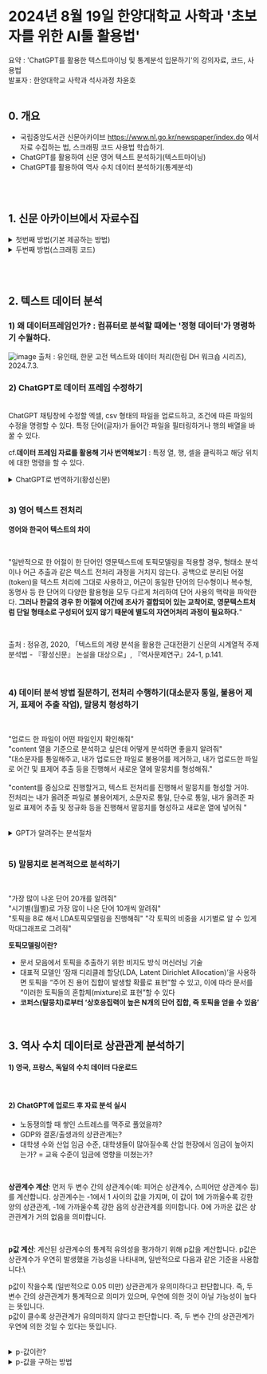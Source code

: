 # 2024년 8월 19일 한양대학교 사학과 '초보자를 위한 AI툴 활용법'
요약 : 'ChatGPT를 활용한 텍스트마이닝 및 통계분석 입문하기'의 강의자료, 코드, 사용법\
발표자 : 한양대학교 사학과 석사과정 차윤호
<br><br>

## 0. 개요
  
- 국립중앙도서관 신문아카이브 https://www.nl.go.kr/newspaper/index.do 에서 자료 수집하는 법, 스크래핑 코드 사용법 학습하기.
- ChatGPT를 활용하여 신문 영어 텍스트 분석하기(텍스트마이닝)
- ChatGPT를 활용하여 역사 수치 데이터 분석하기(통계분석)

<br><br>
## 1. 신문 아카이브에서 자료수집
<details>
  <summary>첫번째 방법(기본 제공하는 방법)</summary>
  
### 1) 신문 아카이브에서 제공하는 '신문브라우징'과 데이터 다운로드 
![image](https://github.com/user-attachments/assets/94da38e7-cdde-4906-a2a1-cc605f5ec056)
![image](https://github.com/user-attachments/assets/27b10222-93d9-4bfc-95ad-8311c1c6989b)
![제목 없음](https://github.com/user-attachments/assets/f89a93ac-d0c8-45a6-b0ce-c13856b3da5b)

  
</details>
<details>
  <summary>두번째 방법(스크래핑 코드)</summary>
  
### 2) 스크래핑 코드 사용법 
1. 본 깃허브 페이지 상단의 file 중 '신문아카이브_스크래핑_코드.ipynb' 클릭<br><br>
2. **'open in colab'** 클릭<br><br>
3. 좌측 파일 마크 클릭
- ![image](https://github.com/user-attachments/assets/3966fb80-75ec-4ca2-8700-bf466fd840a7)<br><br>
4. 차례대로 셀 실행 버튼 클릭(셀 하나가 완료되면 다음 셀 실행)
- ![image](https://github.com/user-attachments/assets/35c518c5-0637-40b2-96dc-62a17939dad7)<br><br>
5. 세 번째 셀에서 ID 입력할 때 스크래핑 할 신문 기사의 첫 아이디 입력 후 엔터, 마지막 아이디 입력 후 엔터

<div style="margin: 0 auto; width: fit-content;">

| 신문 제목 | 처음 아이디 | 마지막 아이디 |
|----------|----------|----------|
| 독립신문 영문판 | 00093088662 | 00093105675 |
| 대한매일신보 영문판 | 00093087842 | 00093088661 |
| Row 3, Column 1 | Row 3, Column 2 | Row 3, Column 3 |
| Row 4, Column 1 | Row 4, Column 2 | Row 4, Column 3 |

</div>

</details>

<br><br>
## 2. 텍스트 데이터 분석
### 1) **왜 데이터프레임인가?** : 컴퓨터로 분석할 때에는 '정형 데이터'가 명령하기 수월하다. 
![image](https://github.com/user-attachments/assets/0b2541d5-cbfe-4ac8-b64b-58bf2a7b1668)
출처 : 유인태, 한문 고전 텍스트와 데이터 처리(한림 DH 워크숍 시리즈), 2024.7.3.
<br>
### 2) ChatGPT로 **데이터 프레임** 수정하기 
<br>
  ChatGPT 채팅창에 수정할 엑셀, csv 형태의 파일을 업로드하고, 조건에 따른 파일의 수정을 명령할 수 있다. 특정 단어(글자)가 들어간 파일을 필터링하거나 행의 배열을 바꿀 수 있다.
<br>

cf.**데이터 프레임 자료를 활용해 기사 번역해보기** : 특정 열, 행, 셀을 클릭하고 해당 위치에 대한 명령을 할 수 있다.
<details>
  <summary>ChatGPT로 번역하기(황성신문)</summary>
  
論說宜養自信力 (續)◎故로 伊尹은 曰 予 天民之先覺者也로니 予將以斯道로 覺斯民也라 고 孟子 曰 天欲平治天下也신 當今之世야 舍我其誰리오 고 **加里波的**은 曰 余ㅣ 誓復我**意大利**며 誓還我**古羅馬**라 고 **英將 烏爾夫** 加拿大를 出征 夜半蹶起야 濶步室內며 拔劒擊柱야 自誇其大功之必成얏고 **盧梭** 甞曰 余以孤笻單步로 旅行於世界 心目之中에 惟有一新天國之思想야 日日思之며 日日求之라 고 **俾斯麥**少時에 與其友人으로 談及**德國**聯邦之道 友人이 以爲難이어날 厲聲答曰 天下事가 原無難易라 唯難者ㅣ 見之에 謂之難며 易者ㅣ 見之에 謂之易라 고 **鱉特**이 爲英國宰相야 語人曰 余ㅣ 確信此國을 惟余ㅣ 能救오 舍余之外에 更無一人이 可當此任이라 고
**耶蘇**ㅣ 謂其使徒曰 天地諸權을 已賜我矣니 汝其往四方傳道호 行勿杖며 居勿席라 고佛弟子ㅣ 問佛曰 誰當入地獄고 **佛**이 曰 佛當入地獄이니 佛不入地獄이면 誰當入地獄이리오 佛不唯入地獄이라 當常住地獄이오 不唯常住地獄이라 且當常樂地獄(言佛不入地獄이면 無以救地獄之衆生)이라 얏스니
聖賢은 以此力而爲聖賢며 英雄은 以此力而爲英雄고 或 以此力으로 左右世界며 或 以此力으로 普濟衆生니 偉大哉라 此力이며 神聖哉라 此力이여 此力은 何力고 卽所謂 自信力이 是也니微服外遊에 雜伍傭作하야
文明技術로 歸輸國民던 俄羅斯之大彼得이 非以此力乎며 亡命孤跡으로 招集勁旅하야 血戰三十年에 卒復國權던 **荷蘭之維廉額們**이 非以此力乎며 提倡焉正義人道고 實行焉平等主義야 犧牲一身에 布令放奴던 美國之**林肯**이 非以此力乎며 踰越乎萬里沙漠고 衝犯乎海瘴猛獸야 探覔新地에 開通非洲던 英國之**立溫斯敦**이 非以此力乎아無此力이면 **路得**이 不可以改革宗敎오 無此力이면 **克林威爾**가 不可以摧倒虐政이오 無此力이면 美國이 不能獨立이오 意國이 不能再造니人患無自信力이언뎡 苟有自信力이면 泰山이 在前야도 吾脚이 不縮며 霹靂이 下擊야도 吾耳가 不驚고 鼎鑊으로 臨之야도 吾心이 不變며 白刃으로 加之야도 吾言이 不亂야 百萬里之遠이라도 欲往則往며 千萬人之鋒이라도 當戰則戰야 無所趑趄며 無所畏懼니
有自信力而不能爲大人者ㅣ 有乎며 有自信力而不能爲强國者ㅣ 有乎아 故로 人之死活과 國之存滅은 只觀此自信力之有無如何而已라吾愛此自信力고 吾艶此自信力야 吾ㅣ 以此로 彷徨求之於三千里疆域며 吾ㅣ 以此로 窹寐叫之於二千萬兄弟고 朝以此念며 夕以此夢노니 未知케 라 我同胞中에 其果有自信力者ㅣ 幾人고我昔見之호니 世家貴族은 曰 吾祖가 議政이오 吾父가 判書니 吾之將來之爲議政爲判書 是吾所自信也라 며 權門食客은 曰 某大監이 是吾通家世誼오 某令監이 是吾十年舊交니 吾之他日之爲參奉爲主事 是吾所自信也라 고我昔聞之호니 山林儒者 曰 吾讀孔孟之經傳고 吾服程朱之深衣야 一咳一唾에 彷彿先正고 一言一動에 步趨前賢니 祭酒之啣과 山丈之號 吾所自期라 며 草野文士 曰 吾能作詩며 吾能作賦야 試倚馬之才면 唯我ㅣ 其人이오 求舘閣之器면 唯我ㅣ 其任이니 巨擘之稱과 試場之魁 吾所自負라 고我猶記之노니 某君은 甚貧 只信東鄰之富翁며 某郞은 甚困 只信某郡之守令고我猶思之노니 某友 多病 只信山神之祈禱며 某兄은 多慽 只信巫覡之導厄니我同胞之所信者ㅣ 其但在此乎아 抑昔日에 信此다가 今日에 已不信此乎아 嗚乎라 門閥이 破而乃祖 乃父도 不可信也오 公道가 昌而大監令監도 不可信也오 思想自由之門이 開而先正昔賢을 不可徒言也오 有用之科學이 盛而浮文末技를 不可仍習也오 世界之文明이 日進而一切 妖恠荒誕之說을 尤不可論也라 信他力而不信自力다가 遂至今日에 失其所信얏스니今我同胞 將何信而可오 然則 信菩薩乎아 信虎狼乎아 菩薩이 雖慈悲나 我不能自救면 無以救我라 菩薩은 不足信也오 虎狼이 雖猛悍이나 我不知自衛면 反以噬我라 虎狼도 不可信也니噫라 我同胞 其無所信이 可乎아 曰 民無信不立니 奚可無信也리오 然則 我同胞 其將何信고 曰 惟自信乎며 曰 惟自信乎져 (未完)

</details>

<br>

### 3) 영어 텍스트 전처리
**영어와 한국어 텍스트의 차이**

<br>

  "일반적으로 한 어절이 한 단어인 영문텍스트에 토픽모델링을 적용할 경우, 형태소 분석이나 어근 추출과 같은 텍스트 전처리 과정을 거치지 않는다. 공백으로 분리된 어절(token)을 텍스트 처리에 그대로 사용하고, 어근이 동일한 단어의 단수형이나 복수형, 동명사 등 한 단어의 다양한 활용형을 모두 다르게 처리하여 단어 사용의 맥락을 파악한다. **그러나 한글의 경우 한 어절에 어간에 조사가 결합되어 있는 교착어로, 영문텍스트처럼 단일 형태소로 구성되어 있지 않기 때문에 별도의 자연어처리 과정이 필요하다.**"

<br>

출처 : 정유경, 2020, 「텍스트의 계량 분석을 활용한 근대전환기 신문의 시계열적 주제 분석법 - 『황성신문』 논설을 대상으로」, 『역사문제연구』24-1, p.141.

<br>

### 4) 데이터 분석 방법 질문하기, 전처리 수행하기(대소문자 통일, 불용어 제거, 표제어 추출 작업), 말뭉치 형성하기

<br>

"업로드 한 파일이 어떤 파일인지 확인해줘"\
"content 열을 기준으로 분석하고 싶은데 어떻게 분석하면 좋을지 알려줘"\
"대소문자를 통일해주고, 내가 업로드한 파일로 불용어를 제거하고, 내가 업로드한 파일로 어간 및 표제어 추출 등을 진행해서 새로운 열에 말뭉치를 형성해줘."\
<br>
"content를 중심으로 진행할거고, 텍스트 전처리를 진행해서 말뭉치를 형성할 거야.\
전처리는 내가 올려준 파일로 불용어제거, 소문자로 통일, 단수로 통일, 내가 올려준 파일로 표제어 추출 및 정규화 등을 진행해서 말뭉치를 형성하고 새로운 열에 넣어줘 "\
<br>

<details>
  <summary>GPT가 알려주는 분석절차</summary>
  
![image](https://github.com/user-attachments/assets/0d384bd6-dcd5-47b4-9cd6-47e7ac9175db)

</details>

<br>

### 5) 말뭉치로 본격적으로 분석하기 
<br>

"가장 많이 나온 단어 20개를 알려줘"\
"시기별(월별)로 가장 많이 나온 단어 10개씩 알려줘"\
"토픽을 8로 해서 LDA토픽모델링을 진행해줘"
"각 토픽의 비중을 시기별로 알 수 있게 막대그래프로 그려줘"
<br>

**토픽모델링이란?**
- 문서 모음에서 토픽을 추출하기 위한 비지도 방식 머신러닝 기술
- 대표적 모델인 ‘잠재 디리클레 할당(LDA, Latent Dirichlet Allocation)’을 사용하면 토픽을 “주어 진 용어 집합이 발생할 확률로 표현”할 수 있고, 이에 따라 문서를 “이러한 토픽들의 혼합체(mixture)로 표현”할 수 있다
- **코퍼스(말뭉치)로부터 ‘상호응집력이 높은 N개의 단어 집합, 즉 토픽을 얻을 수 있음’**

<br>


## 3. 역사 수치 데이터로 상관관계 분석하기
#### 1) 영국, 프랑스, 독일의 수치 데이터 다운로드
<br>

#### 2) ChatGPT에 업로드 후 자료 분석 실시

- 노동쟁의할 때 쌓인 스트레스를 맥주로 풀었을까?
- GDP와 결혼/출생과의 상관관계는?
- 대학생 수와 산업 임금 수준, 대학생들이 많아질수록 산업 현장에서 임금이 높아지는가? = 교육 수준이 임금에 영향을 미쳤는가?
<br>

**상관계수 계산**: 먼저 두 변수 간의 상관계수(예: 피어슨 상관계수, 스피어만 상관계수 등)를 계산합니다. 상관계수는 -1에서 1 사이의 값을 가지며, 이 값이 1에 가까울수록 강한 양의 상관관계, -1에 가까울수록 강한 음의 상관관계를 의미합니다. 0에 가까운 값은 상관관계가 거의 없음을 의미합니다.

<br>

**p값 계산**: 계산된 상관계수의 통계적 유의성을 평가하기 위해 p값을 계산합니다. p값은 상관계수가 우연히 발생했을 가능성을 나타내며, 일반적으로 다음과 같은 기준을 사용합니다:\

p값이 작을수록 (일반적으로 0.05 미만) 상관관계가 유의미하다고 판단합니다. 즉, 두 변수 간의 상관관계가 통계적으로 의미가 있으며, 우연에 의한 것이 아닐 가능성이 높다는 뜻입니다.\
p값이 클수록 상관관계가 유의미하지 않다고 판단합니다. 즉, 두 변수 간의 상관관계가 우연에 의한 것일 수 있다는 뜻입니다.\
<br>

<details>
  <summary>p-값이란?</summary>

사회과학에서 p값(p-value)은 통계적 가설 검정에서 매우 중요한 개념입니다. p값은 주어진 데이터가 귀무가설(null hypothesis)이 참일 때 관찰된 통계량 또는 더 극단적인 값이 나올 확률을 의미합니다. 이 개념을 이해하기 위해 몇 가지 중요한 용어와 개념을 알아야 합니다.

1. 귀무가설과 대립가설\
귀무가설 (H0): 연구에서 검정하고자 하는 기본 가설로, 일반적으로 "효과가 없다"거나 "차이가 없다"는 가정을 의미합니다. 예를 들어, "교육 프로그램이 학생들의 성적에 영향을 미치지 않는다"는 가설이 귀무가설이 될 수 있습니다.\
대립가설 (H1): 귀무가설에 대립하는 가설로, 연구자가 실제로 검증하고자 하는 가설입니다. 예를 들어, "교육 프로그램이 학생들의 성적에 긍정적인 영향을 미친다"는 가설이 대립가설이 될 수 있습니다.<br>
2. p값의 의미\
p값은 귀무가설이 참이라는 전제하에, 현재 관찰된 데이터 또는 더 극단적인 결과가 발생할 확률을 나타냅니다.\
p값이 작을수록 관찰된 데이터가 귀무가설을 지지하지 않는다는 증거가 강해집니다. 즉, 대립가설이 맞을 가능성이 커집니다.<br>
3. 유의수준 (α)\
사회과학에서 흔히 사용되는 유의수준(α)은 0.05입니다. 이는 연구자가 귀무가설을 기각할 기준점으로 설정한 값입니다.\
p값이 유의수준 α보다 작다면, 연구자는 귀무가설을 기각하고 대립가설을 채택합니다. 예를 들어, p값이 0.03이라면 이는 유의수준 0.05보다 작으므로 귀무가설을 기각할 수 있습니다.<br>
4. p값 해석\
**p값 < α (예: p < 0.05): 귀무가설을 기각하고 대립가설을 지지합니다. 연구 결과가 통계적으로 유의미하다고 결론짓습니다.**\
p값 ≥ α (예: p ≥ 0.05): 귀무가설을 기각할 충분한 증거가 없으므로 귀무가설을 유지합니다. 연구 결과가 통계적으로 유의미하지 않다고 결론짓습니다.<br>
5. p값의 한계\
p값은 귀무가설이 참일 때 특정 결과를 얻을 확률만을 알려줍니다. 그것이 대립가설이 참일 가능성을 직접적으로 알려주는 것은 아닙니다.\
p값이 작다고 해서 실제로 큰 효과가 있다는 의미는 아닙니다. 반대로, p값이 크다고 해서 효과가 전혀 없다는 의미도 아닙니다.\
p값은 표본 크기와도 관련이 있습니다. 큰 표본일수록 작은 효과도 유의미한 p값으로 나타날 수 있습니다.<br>
  
</details>
<details>
  <summary>p-값을 구하는 방법</summary>

p-값을 구하는 방법은 여러 가지가 있습니다. 상황에 따라 적합한 방법이 달라집니다:

**회귀분석**: 독립 변수와 종속 변수 간의 관계를 분석하고, 각 독립 변수의 회귀계수에 대한 p-값을 계산합니다. 이 방법은 특정 독립 변수가 종속 변수에 유의미한 영향을 미치는지 평가할 때 유용합니다.

**T-검정 (T-test)**: 두 그룹 간의 평균 차이가 유의미한지 평가할 때 사용됩니다. 예를 들어, 특정 시점 전후의 맥주 소비량의 차이를 분석할 때 사용할 수 있습니다.

**ANOVA (분산분석)**: 세 개 이상의 그룹 간의 평균 차이가 유의미한지 평가할 때 사용됩니다.

**카이제곱 검정 (Chi-square test)**: 범주형 데이터 간의 연관성을 평가할 때 사용됩니다.

**비모수 검정 (Non-parametric tests)**: 데이터가 정규분포를 따르지 않는 경우, Mann-Whitney U 검정이나 Wilcoxon Signed-Rank 검정 등을 사용하여 p-값을 계산할 수 있습니다.

**Pearson 상관계수**: 두 변수 간의 선형 관계의 강도와 방향을 나타내며, 이에 대한 p-값은 그 상관관계가 통계적으로 유의미한지 평가하기 위해 사용됩니다. 이는 회귀분석과는 다르며, 상관관계 분석에 해당합니다.

</details>




